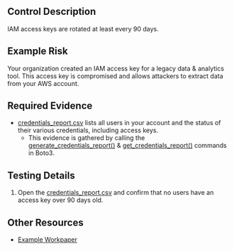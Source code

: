 ## Control Description
IAM access keys are rotated at least every 90 days.

## Example Risk
Your organization created an IAM access key for a legacy data & analytics tool. This access key is compromised and allows attackers to extract data from your AWS account.

## Required Evidence
* [credentials_report.csv](/evidence_library/IAM/credentials_report.csv) lists all users in your account and the status of their various credentials, including access keys.
  * This evidence is gathered by calling the [generate_credentials_report()](https://boto3.amazonaws.com/v1/documentation/api/1.26.89/reference/services/iam/client/generate_credential_report.html) & [get_credentials_report()](https://boto3.amazonaws.com/v1/documentation/api/1.26.89/reference/services/iam/client/get_credential_report.html) commands in Boto3.

## Testing Details
1. Open the [credentials_report.csv](/evidence_library/IAM/credentials_report.csv) and confirm that no users have an access key over 90 days old.

## Other Resources
- [Example Workpaper](https://docs.google.com/spreadsheets/d/1bGfbXUTSzVCSGCWn7UtG6QN4wWeEKdrubygcCuDDjbI/edit?gid=1228234859)
